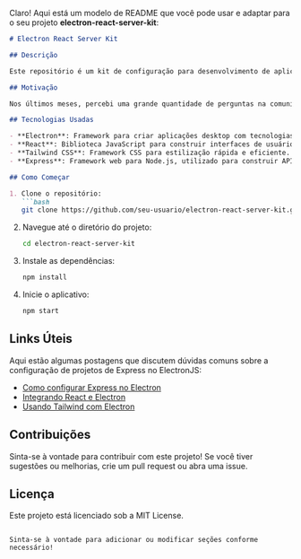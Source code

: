 Claro! Aqui está um modelo de README que você pode usar e adaptar para o seu projeto **electron-react-server-kit**:

```markdown
# Electron React Server Kit

## Descrição

Este repositório é um kit de configuração para desenvolvimento de aplicações desktop utilizando Electron, React, Tailwind e Express. Ele visa simplificar o processo de configuração e servir como um ponto de partida para desenvolvedores que desejam construir aplicações robustas e modernas.

## Motivação

Nos últimos meses, percebi uma grande quantidade de perguntas na comunidade sobre como configurar um projeto com Express no ElectronJS. Para ajudar outros desenvolvedores a superar essas dificuldades, decidi criar este repositório. Aqui, você encontrará uma estrutura básica e instruções para facilitar a integração dessas tecnologias.

## Tecnologias Usadas

- **Electron**: Framework para criar aplicações desktop com tecnologias web.
- **React**: Biblioteca JavaScript para construir interfaces de usuário.
- **Tailwind CSS**: Framework CSS para estilização rápida e eficiente.
- **Express**: Framework web para Node.js, utilizado para construir APIs e gerenciar rotas.

## Como Começar

1. Clone o repositório:
   ```bash
   git clone https://github.com/seu-usuario/electron-react-server-kit.git
   ```

2. Navegue até o diretório do projeto:
   ```bash
   cd electron-react-server-kit
   ```

3. Instale as dependências:
   ```bash
   npm install
   ```

4. Inicie o aplicativo:
   ```bash
   npm start
   ```

## Links Úteis

Aqui estão algumas postagens que discutem dúvidas comuns sobre a configuração de projetos de Express no ElectronJS:

- [Como configurar Express no Electron](link-para-postagem-1)
- [Integrando React e Electron](link-para-postagem-2)
- [Usando Tailwind com Electron](link-para-postagem-3)

## Contribuições

Sinta-se à vontade para contribuir com este projeto! Se você tiver sugestões ou melhorias, crie um pull request ou abra uma issue.

## Licença

Este projeto está licenciado sob a MIT License.
```

Sinta-se à vontade para adicionar ou modificar seções conforme necessário!